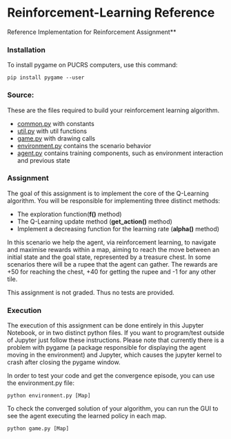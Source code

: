 # Reinforcement-Learning Reference
Reference Implementation for Reinforcement Assignment**

### Installation
To install pygame on PUCRS computers, use this command:
```
pip install pygame --user
```

### Source:
These are the files required to build your reinforcement learning algorithm. 

- [common.py](common.py) with constants
- [util.py](util.py) with util functions
- [game.py](game.py) with drawing calls
- [environment.py](environment.py) contains the scenario behavior
- [agent.py](agent.py) contains training components, such as environment interaction and previous state

### Assignment
The goal of this assignment is to implement the core of the Q-Learning algorithm. You will be responsible for implementing three distinct methods:
- The exploration function(**f()** method)
- The Q-Learning update method (**get_action()** method)
- Implement a decreasing function for the learning rate (**alpha()** method)

In this scenario we help the agent, via reinforcement learning, to navigate and maximise rewards within a map, aiming to reach the move between an initial state and the goal state, represented by a treasure chest. In some scenarios there will be a rupee that the agent can gather. The rewards are +50 for reaching the chest, +40 for getting the rupee and -1 for any other tile.

This assignment is not graded. Thus no tests are provided.

### Execution
The execution of this assignment can be done entirely in this Jupyter Notebook, or in two distinct python files. If you want to program/test outside of Jupyter just follow these instructions. Please note that currently there is a problem with pygame (a package responsible for displaying the agent moving in the environment) and Jupyter, which causes the jupyter kernel to crash after closing the pygame window.

In order to test your code and get the convergence episode, you can use the environment.py file:
```
python environment.py [Map]
```

To check the converged solution of your algorithm, you can run the GUI to see the agent executing the learned policy in each map.
```
python game.py [Map]
